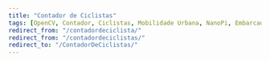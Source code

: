 ```yaml
---
title: "Contador de Ciclistas"
tags: [OpenCV, Contador, Ciclistas, Mobilidade Urbana, NanoPi, Embarcados, 3G, 4G, Programacao, C, C++, Visao Computacional]
redirect_from: "/contadordeciclista/"
redirect_from: "/contadordeciclistas/"
redirect_to: "/ContadorDeCiclistas/"
---
```


